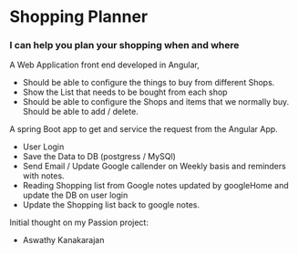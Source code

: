 # Shopping Planner

### I can help you plan your shopping when and where

A Web Application front end developed in Angular, 

* Should be able to configure the things to buy from different Shops.
* Show the List that needs to be bought from each shop
* Should be able to configure the Shops and items that we normally buy. Should be able to add / delete.

A spring Boot app to get and service the request from the Angular App.

* User Login
* Save the Data to DB (postgress / MySQl)
* Send Email / Update Google callender on Weekly basis and reminders with notes.
* Reading Shopping list from Google notes updated by googleHome and update the DB on user login
* Update the Shopping list back to google notes.

Initial thought on my Passion project:
* Aswathy Kanakarajan
